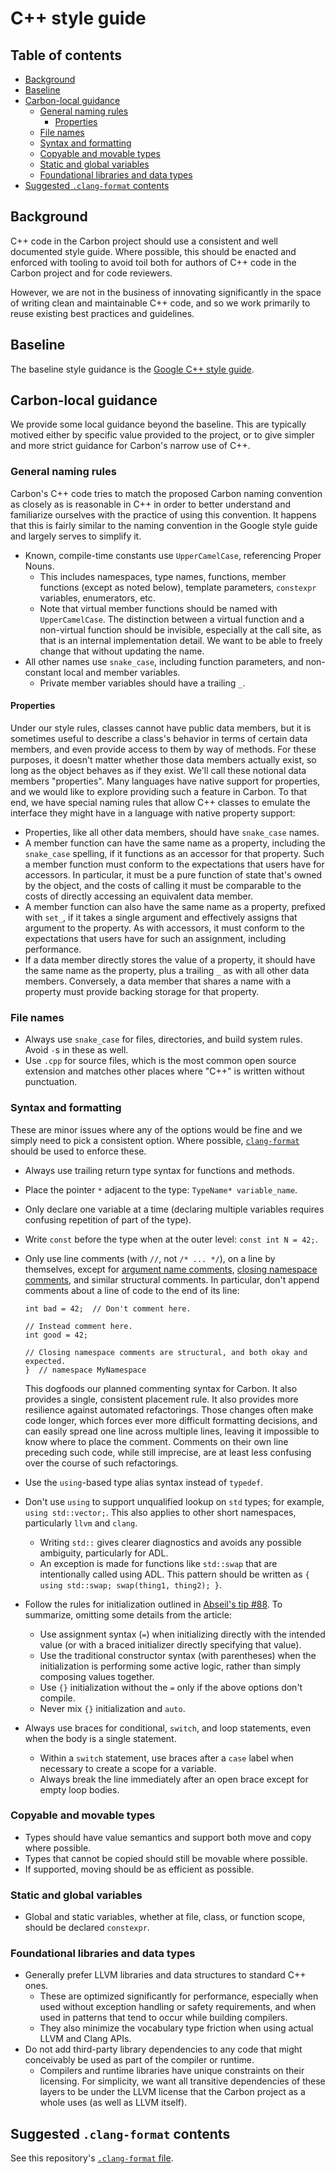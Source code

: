 # C++ style guide

<!--
Part of the Carbon Language project, under the Apache License v2.0 with LLVM
Exceptions. See /LICENSE for license information.
SPDX-License-Identifier: Apache-2.0 WITH LLVM-exception
-->

<!-- toc -->

## Table of contents

-   [Background](#background)
-   [Baseline](#baseline)
-   [Carbon-local guidance](#carbon-local-guidance)
    -   [General naming rules](#general-naming-rules)
        -   [Properties](#properties)
    -   [File names](#file-names)
    -   [Syntax and formatting](#syntax-and-formatting)
    -   [Copyable and movable types](#copyable-and-movable-types)
    -   [Static and global variables](#static-and-global-variables)
    -   [Foundational libraries and data types](#foundational-libraries-and-data-types)
-   [Suggested `.clang-format` contents](#suggested-clang-format-contents)

<!-- tocstop -->

## Background

C++ code in the Carbon project should use a consistent and well documented style
guide. Where possible, this should be enacted and enforced with tooling to avoid
toil both for authors of C++ code in the Carbon project and for code reviewers.

However, we are not in the business of innovating significantly in the space of
writing clean and maintainable C++ code, and so we work primarily to reuse
existing best practices and guidelines.

## Baseline

The baseline style guidance is the
[Google C++ style guide](https://google.github.io/styleguide/cppguide.html).

## Carbon-local guidance

We provide some local guidance beyond the baseline. This are typically motived
either by specific value provided to the project, or to give simpler and more
strict guidance for Carbon's narrow use of C++.

### General naming rules

Carbon's C++ code tries to match the proposed Carbon naming convention as
closely as is reasonable in C++ in order to better understand and familiarize
ourselves with the practice of using this convention. It happens that this is
fairly similar to the naming convention in the Google style guide and largely
serves to simplify it.

-   Known, compile-time constants use `UpperCamelCase`, referencing Proper
    Nouns.
    -   This includes namespaces, type names, functions, member functions
        (except as noted below), template parameters, `constexpr` variables,
        enumerators, etc.
    -   Note that virtual member functions should be named with
        `UpperCamelCase`. The distinction between a virtual function and a
        non-virtual function should be invisible, especially at the call site,
        as that is an internal implementation detail. We want to be able to
        freely change that without updating the name.
-   All other names use `snake_case`, including function parameters, and
    non-constant local and member variables.
    -   Private member variables should have a trailing `_`.

#### Properties

Under our style rules, classes cannot have public data members, but it is
sometimes useful to describe a class's behavior in terms of certain data
members, and even provide access to them by way of methods. For these purposes,
it doesn't matter whether those data members actually exist, so long as the
object behaves as if they exist. We'll call these notional data members
"properties". Many languages have native support for properties, and we would
like to explore providing such a feature in Carbon. To that end, we have special
naming rules that allow C++ classes to emulate the interface they might have in
a language with native property support:

-   Properties, like all other data members, should have `snake_case` names.
-   A member function can have the same name as a property, including the
    `snake_case` spelling, if it functions as an accessor for that property.
    Such a member function must conform to the expectations that users have for
    accessors. In particular, it must be a pure function of state that's owned
    by the object, and the costs of calling it must be comparable to the costs
    of directly accessing an equivalent data member.
-   A member function can also have the same name as a property, prefixed with
    `set_`, if it takes a single argument and effectively assigns that argument
    to the property. As with accessors, it must conform to the expectations that
    users have for such an assignment, including performance.
-   If a data member directly stores the value of a property, it should have the
    same name as the property, plus a trailing `_` as with all other data
    members. Conversely, a data member that shares a name with a property must
    provide backing storage for that property.

### File names

-   Always use `snake_case` for files, directories, and build system rules.
    Avoid `-`s in these as well.
-   Use `.cpp` for source files, which is the most common open source extension
    and matches other places where "C++" is written without punctuation.

### Syntax and formatting

These are minor issues where any of the options would be fine and we simply need
to pick a consistent option. Where possible,
[`clang-format`](#suggested-clang-format-contents) should be used to enforce
these.

-   Always use trailing return type syntax for functions and methods.
-   Place the pointer `*` adjacent to the type: `TypeName* variable_name`.
-   Only declare one variable at a time (declaring multiple variables requires
    confusing repetition of part of the type).
-   Write `const` before the type when at the outer level: `const int N = 42;`.
-   Only use line comments (with `//`, not `/* ... */`), on a line by
    themselves, except for
    [argument name comments](https://clang.llvm.org/extra/clang-tidy/checks/bugprone-argument-comment.html#bugprone-argument-comment),
    [closing namespace comments](https://google.github.io/styleguide/cppguide.html#Namespaces),
    and similar structural comments. In particular, don't append comments about
    a line of code to the end of its line:

    ```
    int bad = 42;  // Don't comment here.

    // Instead comment here.
    int good = 42;

    // Closing namespace comments are structural, and both okay and expected.
    }  // namespace MyNamespace
    ```

    This dogfoods our planned commenting syntax for Carbon. It also provides a
    single, consistent placement rule. It also provides more resilience against
    automated refactorings. Those changes often make code longer, which forces
    ever more difficult formatting decisions, and can easily spread one line
    across multiple lines, leaving it impossible to know where to place the
    comment. Comments on their own line preceding such code, while still
    imprecise, are at least less confusing over the course of such refactorings.

-   Use the `using`-based type alias syntax instead of `typedef`.
-   Don't use `using` to support unqualified lookup on `std` types; for example,
    `using std::vector;`. This also applies to other short namespaces,
    particularly `llvm` and `clang`.
    -   Writing `std::` gives clearer diagnostics and avoids any possible
        ambiguity, particularly for ADL.
    -   An exception is made for functions like `std::swap` that are
        intentionally called using ADL. This pattern should be written as
        `{ using std::swap; swap(thing1, thing2); }`.
-   Follow the rules for initialization outlined in
    [Abseil's tip #88](https://abseil.io/tips/88#best-practices-for-initialization).
    To summarize, omitting some details from the article:
    -   Use assignment syntax (`=`) when initializing directly with the intended
        value (or with a braced initializer directly specifying that value).
    -   Use the traditional constructor syntax (with parentheses) when the
        initialization is performing some active logic, rather than simply
        composing values together.
    -   Use `{}` initialization without the `=` only if the above options don't
        compile.
    -   Never mix `{}` initialization and `auto`.
-   Always use braces for conditional, `switch`, and loop statements, even when
    the body is a single statement.
    -   Within a `switch` statement, use braces after a `case` label when
        necessary to create a scope for a variable.
    -   Always break the line immediately after an open brace except for empty
        loop bodies.

### Copyable and movable types

-   Types should have value semantics and support both move and copy where
    possible.
-   Types that cannot be copied should still be movable where possible.
-   If supported, moving should be as efficient as possible.

### Static and global variables

-   Global and static variables, whether at file, class, or function scope,
    should be declared `constexpr`.

### Foundational libraries and data types

-   Generally prefer LLVM libraries and data structures to standard C++ ones.
    -   These are optimized significantly for performance, especially when used
        without exception handling or safety requirements, and when used in
        patterns that tend to occur while building compilers.
    -   They also minimize the vocabulary type friction when using actual LLVM
        and Clang APIs.
-   Do not add third-party library dependencies to any code that might
    conceivably be used as part of the compiler or runtime.
    -   Compilers and runtime libraries have unique constraints on their
        licensing. For simplicity, we want all transitive dependencies of these
        layers to be under the LLVM license that the Carbon project as a whole
        uses (as well as LLVM itself).

## Suggested `.clang-format` contents

See this repository's [`.clang-format` file](/.clang-format).

